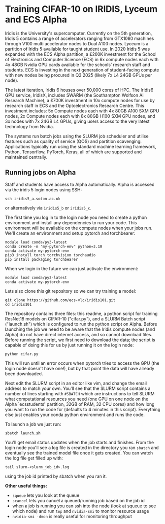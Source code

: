 # Training CIFAR-10 on IRIDIS, Lyceum and ECS Alpha

Iridis is the University's supercomputer. Currently on the 5th generation, Iridis 5 contains a range of accelerators ranging from GTX1080 machines through V100 multi accelerator nodes to Dual A100 nodes. Lyceum is a partition of Iridis 5
available for taught student use. In 2020 Iridis 5 was expanded with the ECS Alpha partition, a £200K investment for the School of Electronics and Computer Science (ECS) in 6x compute nodes each with 4x 48GB Nvidia GPU cards available for the schools’ research staff and students. ECS is investing in the next generation of student-facing compute with new nodes being procured in Q2 2025 (likely 7x L4 24GB GPUs per node).

The latest iteration, Iridis 6 houses over 50,000 cores of HPC. The Iridis6 GPU service, IridisX, includes SWARM (the Southampton Wolfson Ai Research Machine), a £700K investment in 10x compute nodes for use by research staff in ECS and the Optoelectronics Research Centre. This investment includes: 5x Compute nodes each with 4x 80GB A100 SXM GPU nodes, 2x Compute nodes each with 8x 80GB H100 SXM GPU nodes, and 3x nodes with 7x 24GB L4 GPUs, giving users access to the very latest technology from Nvidia.

The systems run batch jobs using the SLURM job scheduler and utilise features such as quality of service (QOS) and partition scavenging. Applications typically run using the standard machine learning framework, Python, Tensorflow, PyTorch, Keras, all of which are supported and maintained centrally.

## Running jobs on Alpha

Staff and students have access to Alpha automatically. Alpha is accessed via the iridis 5 login nodes using SSH:

	ssh iridis5_a.soton.ac.uk

or alternatively via `iridis5_b` or `iridis5_c`.

The first time you log in to the login node you need to create a python environment and install any dependencies to run your code. This environment will be available on the compute nodes when your jobs run. We'll create an environment and setup pytorch and torchbearer:

	module load conda/py3-latest
	conda create -n "my-pytorch-env" python=3.10
	conda activate my-pytorch-env
	pip3 install torch torchvision torchaudio
	pip install packaging torchbearer

When we login in the future we can just activate the environment:

	module load conda/py3-latest
	conda activate my-pytorch-env

Lets also clone this git repository so we can try training a model:

	git clone https://github.com/ecs-vlc/iridis101.git
	cd iridis101

The repository contains three files: this readme, a python script for training ResNet18 models on CIFAR-10 ("cifar.py"), and a SLURM Batch script ("launch.sh") which is configured to run the python script on Alpha. Before launching the job we need to be aware that the Iridis compute nodes (and Alpha) do not have direct internet access, and so cannot download files. Before running the script, we first need to download the data; the script is capable of doing this for us by just running it on the login node:

	python cifar.py

This will run until an error occurs when pytorch tries to access the GPU (the login node doesn't have one!), but by that point the data will have already been downloaded.

Next edit the SLURM script in an editor like vim, and change the email address to match your own. You'll see that the SLURM script contains a number of lines starting with `#SBATCH` which are instructions to tell SLURM what computational resources you need (one GPU on one node on the Alpha `ecsstudents' partition, 32GB of RAM, 32 CPU cores) and how long you want to run the code for (defaults to 4 minutes in this script). Everything else just enables your conda python environment and runs the code. 

To launch a job we just run:

	sbatch launch.sh

You'll get email status updates when the job starts and finishes. From the login node you'll see a log file is created in the directory you ran `sbatch` and eventually see the trained model file once it gets created. You can watch the log file get filled up with:

	tail slurm-<slurm_job_id>.log

using the job id printed by sbatch when you ran it.

**Other useful things:**

- `squeue` lets you look at the queue
- `scancel` lets you cancel a queued/running job based on the job id
- when a job is running you can ssh into the node (look at squeue to see which node) and run `top` and `nvidia-smi` to monitor resource usage
- `nvidia-smi -dmon` is really useful for monitoring throughput

